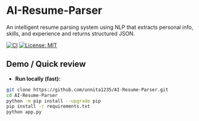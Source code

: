 # AI-Resume-Parser

An intelligent resume parsing system using NLP that extracts personal info, skills, and experience and returns structured JSON.

[![CI](https://github.com/unnita1235/AI-Resume-Parser/actions/workflows/python-ci.yml/badge.svg)](https://github.com/unnita1235/AI-Resume-Parser/actions)
[![License: MIT](https://img.shields.io/badge/License-MIT-yellow.svg)](LICENSE)

## Demo / Quick review
- **Run locally (fast):**
```bash
git clone https://github.com/unnita1235/AI-Resume-Parser.git
cd AI-Resume-Parser
python -m pip install --upgrade pip
pip install -r requirements.txt
python app.py
